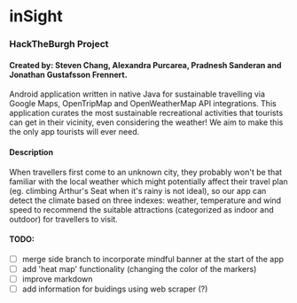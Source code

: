 # inSight
### HackTheBurgh Project
#### Created by: Steven Chang, Alexandra Purcarea, Pradnesh Sanderan and Jonathan Gustafsson Frennert. 

Android application written in native Java for sustainable travelling via Google Maps, OpenTripMap and OpenWeatherMap API integrations. This application curates the most sustainable recreational activities that tourists can get in their vicinity, even considering the weather! We aim to make this the only app tourists will ever need.

#### Description
When travellers first come to an unknown city, they probably won't be that familiar with the local weather which might potentially affect their travel plan (eg. climbing Arthur's Seat when it's rainy is not ideal), so our app can detect the climate based on three indexes: weather, temperature and wind speed to recommend the suitable attractions (categorized as indoor and outdoor) for travellers to visit.

#### TODO: 
- [ ] merge side branch to incorporate mindful banner at the start of the app 
- [ ] add 'heat map' functionality (changing the color of the markers)
- [ ] improve markdown
- [ ] add information for buidings using web scraper (?)
